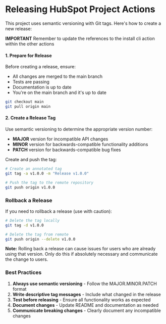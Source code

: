 # Releasing HubSpot Project Actions

This project uses semantic versioning with Git tags. Here's how to create a new release:

**IMPORTANT** Remember to update the references to the install cli action within the other actions

#### 1. Prepare for Release

Before creating a release, ensure:

- All changes are merged to the main branch
- Tests are passing
- Documentation is up to date
- You're on the main branch and it's up to date

```bash
git checkout main
git pull origin main
```

#### 2. Create a Release Tag

Use semantic versioning to determine the appropriate version number:

- **MAJOR** version for incompatible API changes
- **MINOR** version for backwards-compatible functionality additions
- **PATCH** version for backwards-compatible bug fixes

Create and push the tag:

```bash
# Create an annotated tag
git tag -a v1.0.0 -m "Release v1.0.0"

# Push the tag to the remote repository
git push origin v1.0.0
```

### Rollback a Release

If you need to rollback a release (use with caution):

```bash
# Delete the tag locally
git tag -d v1.0.0

# Delete the tag from remote
git push origin --delete v1.0.0
```

**Note:** Rolling back a release can cause issues for users who are already using that version. Only do this if absolutely necessary and communicate the change to users.

### Best Practices

1. **Always use semantic versioning** - Follow the MAJOR.MINOR.PATCH format
2. **Write descriptive tag messages** - Include what changed in the release
3. **Test before releasing** - Ensure all functionality works as expected
4. **Document changes** - Update README and documentation as needed
5. **Communicate breaking changes** - Clearly document any incompatible changes
